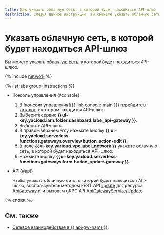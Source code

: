 ```yaml
---
title: Как указать облачную сеть, в которой будет находиться API-шлюз
description: Следуя данной инструкции, вы сможете указать облачную сеть, в которой будет находиться API-шлюз.
---
```


# Указать облачную сеть, в которой будет находиться API-шлюз

Вы можете указать [облачную сеть](../../vpc/concepts/network.md#network), в которой будет находиться API-шлюз.

{% include [network](../../_includes/functions/network.md) %}

{% list tabs group=instructions %}

- Консоль управления {#console}

    1. В [консоли управления]({{ link-console-main }}) перейдите в [каталог](../../resource-manager/concepts/resources-hierarchy.md#folder), в котором находится API-шлюз.
    1. Выберите сервис **{{ ui-key.yacloud.iam.folder.dashboard.label_api-gateway }}**.
    1. Выберите API-шлюз.
    1. В правом верхнем углу нажмите кнопку **{{ ui-key.yacloud.serverless-functions.gateways.overview.button_action-edit }}**.
    1. В поле **{{ ui-key.yacloud.vpc.label_network }}** укажите облачную сеть, в которой будет находиться API-шлюз.
    1. Нажмите кнопку **{{ ui-key.yacloud.serverless-functions.gateways.form.button_update-gateway }}**.

- API {#api}

  Чтобы указать облачную сеть, в которой будет находиться API-шлюз, воспользуйтесь методом REST API [update](../apigateway/api-ref/ApiGateway/update.md) для ресурса [ApiGateway](../apigateway/api-ref/ApiGateway/index.md) или вызовом gRPC API [ApiGatewayService/Update](../apigateway/api-ref/grpc/ApiGateway/update.md).

{% endlist %}

## См. также

* [Сетевое взаимодействие в {{ api-gw-name }}](../concepts/networking.md).
